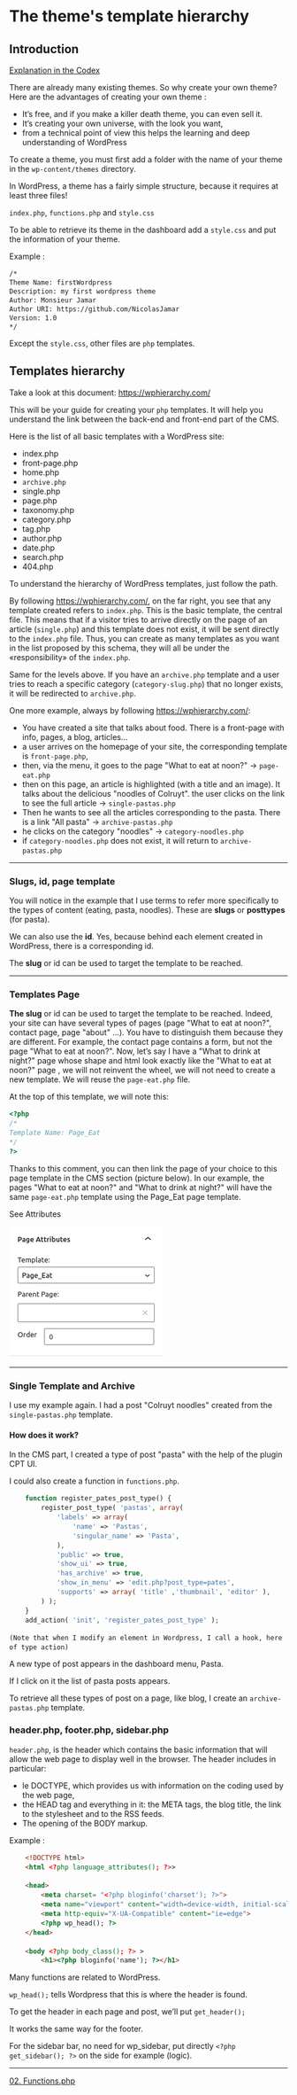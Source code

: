 # The theme's template hierarchy

## Introduction

[Explanation in the Codex](https://codex.wordpress.org/Theme_Development)

There are already many existing themes. So why create your own theme? Here are the advantages of creating your own theme :

- It’s free, and if you make a killer death theme, you can even sell it. 
- It’s creating your own universe, with the look you want,
- from a technical point of view this helps the learning and deep understanding of WordPress

To create a theme, you must first add a folder with the name of your theme in the `wp-content/themes` directory.

In WordPress, a theme has a fairly simple structure, because it requires at least three files!

`index.php`, `functions.php` and `style.css`

To be able to retrieve its theme in the dashboard add a `style.css` and put the information of your theme.


Example :

```
/*
Theme Name: firstWordpress
Description: my first wordpress theme
Author: Monsieur Jamar
Author URI: https://github.com/NicolasJamar
Version: 1.0
*/
```

Except the `style.css`, other files are `php` templates.

## Templates hierarchy

Take a look at this document: https://wphierarchy.com/

This will be your guide for creating your `php` templates. It will help you understand the link between the back-end and front-end part of the CMS.

Here is the list of all basic templates with a WordPress site:
- index.php
- front-page.php
- home.php
- `archive.php`
- single.php
- page.php
- taxonomy.php
- category.php
- tag.php
- author.php
- date.php
- search.php
- 404.php


To understand the hierarchy of WordPress templates, just follow the path.
  
By following https://wphierarchy.com/, on the far right, you see that any template created refers to `index.php`. This is the basic template, the central file. This means that if a visitor tries to arrive directly on the page of an article (`single.php`) and this template does not exist, it will be sent directly to the `index.php` file. Thus, you can create as many templates as you want in the list proposed by this schema, they will all be under the «responsibility» of the `index.php`.

Same for the levels above. If you have an `archive.php` template and a user tries to reach a specific category (`category-slug.php`) that no longer exists, it will be redirected to `archive.php`.

One more example, always by following https://wphierarchy.com/: 
- You have created a site that talks about food. There is a front-page with info, pages, a blog, articles...
- a user arrives on the homepage of your site, the corresponding template is  `front-page.php`, 
- then, via the menu, it goes to the page "What to eat at noon?" -> `page-eat.php`
- then on this page, an article is highlighted (with a title and an image). It talks about the delicious "noodles of Colruyt". the user clicks on the link to see the full article -> `single-pastas.php`
- Then he wants to see all the articles corresponding to the pasta. There is a link "All pasta"  -> `archive-pastas.php` 
- he clicks on the category "noodles" -> `category-noodles.php`
- if `category-noodles.php` does not exist, it will return to `archive-pastas.php`

___

### Slugs, id, page template

You will notice in the example that I use terms to refer more specifically to the types of content (eating, pasta, noodles). These are **slugs** or **posttypes** (for pasta). 

We can also use the **id**.  Yes, because behind each element created in WordPress, there is a corresponding id.

The **slug** or id can be used to target the template to be reached. 

___

### Templates Page

**The slug** or id can be used to target the template to be reached. Indeed, your site can have several types of pages (page "What to eat at noon?", contact page, page "about" ...). You have to distinguish them because they are different. For example, the contact page contains a form, but not the page "What to eat at noon?".
Now, let’s say I have a "What to drink at night?" page whose shape and html look exactly like the "What to eat at noon?" page , we will not reinvent the wheel, we will not need to create a new template. We will reuse the
 `page-eat.php` file. 

At the top of this template, we will note this:
```PHP
<?php
/*
Template Name: Page_Eat
*/
?>

```

Thanks to this comment, you can then link the page of your choice to this page template in the CMS section (picture below). In our example, the pages "What to eat at noon?" and "What to drink at night?" will have the same `page-eat.php` template using the Page_Eat page template.


See Attributes

![attributsmanger](../images/attributseat.png)

___

### Single Template and Archive

I use my example again. I had a post "Colruyt noodles" created from the `single-pastas.php` template. 

#### How does it work? 

In the CMS part, I created a type of post "pasta" with the help of the plugin CPT UI. 

I could also create a function in `functions.php`. 

```PHP
	function register_pates_post_type() {
	    register_post_type( 'pastas', array(
	        'labels' => array(
	            'name' => 'Pastas',
	            'singular_name' => 'Pasta',
	        ),
	        'public' => true,
	        'show_ui' => true,
	        'has_archive' => true,
	        'show_in_menu' => 'edit.php?post_type=pates',
	        'supports' => array( 'title' ,'thumbnail', 'editor' ),
	    ) );
	}
	add_action( 'init', 'register_pates_post_type' );
```

`(Note that when I modify an element in Wordpress, I call a hook, here of type action)`

A new type of post appears in the dashboard menu, Pasta.

If I click on it the list of pasta posts appears.

To retrieve all these types of post on a page, like blog, I create an
 `archive-pastas.php` template.

### header.php, footer.php, sidebar.php

`header.php`, is the header which contains the basic information that will allow the web page to display well in the browser. The header includes in particular:


- le DOCTYPE, which provides us with information on the coding used by the web page,
- the HEAD tag and everything in it: the META tags, the blog title, the link to the stylesheet and to the RSS feeds.
- The opening of the BODY markup.

Example :

```html
	<!DOCTYPE html>
	<html <?php language_attributes(); ?>>

	<head>
	    <meta charset= "<?php bloginfo('charset'); ?>">
	    <meta name="viewport" content="width=device-width, initial-scale=1.0">
	    <meta http-equiv="X-UA-Compatible" content="ie=edge">
	    <?php wp_head(); ?>
	</head>

	<body <?php body_class(); ?> >
	    <h1><?php bloginfo('name'); ?></h1> 

```

Many functions are related to WordPress.

`wp_head();` tells Wordpress that this is where the header is found.

To get the header in each page and post, we’ll put `get_header();`

It works the same way for the footer.

For the sidebar bar, no need for wp_sidebar, put directly `<?php get_sidebar(); ?>` on the side for example (logic).


-----

[02. Functions.php](02.Functions.md)
